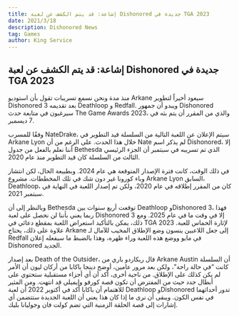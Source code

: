 ```yaml
---
title: إشاعة: قد يتم الكشف عن لعبة Dishonored جديدة في TGA 2023
date: 2021/3/18
description: Dishonored News
tag: Games
author: King Service
---
```


## إشاعة: قد يتم الكشف عن لعبة Dishonored جديدة في TGA 2023

منذ مدة ونحن نسمع تسريبات تقول بأن استوديو Arkane سيعود أخيراً لتطوير Dishonored 3 بعد تقديمه Deathloop و Redfall. ويبدو أن جمهور Dishonored سيرغبون في متابعة حدث The Game Awards 2023، والذي من المقرر أن يتم بثه في 7 ديسمبر.

وفقًا للمسرب NateDrake، سيتم الإعلان عن اللعبة التالية من السلسلة قيد التطوير في Arkane Lyon خلال هذا الحدث. على الرغم من أن Nate لم يذكر اسم Dishonored، إلا أننا نعلم بالفعل من جدول Bethesda الذي تم تسريبه في سبتمبر أن الجزء الرئيسي الثالث من السلسلة كان قيد التطوير منذ عام 2020.

في ذلك الوقت، كانت فترة الإصدار المتوقعة هي عام 2024. وبطبيعة الحال، لكن انتشار وباء كورونا غير دون شك في تلك المخططات. مشروع Arkane Lyon السابق، Deathloop، كان من المقرر إطلاقه في عام 2020، ولكن تم إصدار اللعبة في النهاية في سبتمبر 2021.

وبالنظر إلى أن Bethesda توقعت أربع سنوات بين Deathloop وDishonored 3، فهذا ربما يعني بأننا لن نحصل على لعبة Dishonored 3 إلا في وقت ما في عام 2025. ومع ذلك، يمكن بالتأكيد استعراض اللعبة بمقطع دعائي في TGA 2023 لإثارة الحماس للعبة. علاوة على ذلك، يحتاج Arkane إلى جعل اللاعبين ينسون وضع الإطلاق المخيب للآمال لـ Redfall في مايو ووضع هذه اللعبة وراء ظهره، وهذا بالضبط ما سيفعله إعلان Dishonored الجديد.

بعد إصدار Death of the Outsider، قال ريكاردو باري من Arkane Austin أن السلسلة كانت “في حالة راحة”، ولكن بعد مرور عامين، أوضح دينجا باكابا من أركان ليون أن الأمر لم يكن كذلك على الإطلاق. من ناحية أخرى، أكد أن أي أجزاء مستقبلية ستحتوي على أبطال جدد حيث من المفترض أن تكون قصة كورفو وإيميلي قد انتهت.
ومن المثير للاهتمام أن باكابا أكد في أكتوبر 2022 أن لعبة Deathloop وDishonored تدور أحداثهما في نفس الكون. ويبقى أن نرى ما إذا كان هذا يعني أن اللعبة الجديدة ستتضمن أي إشارات إلى قصة الحلقة الزمنية التي تضم كولت فان وجوليانا بليك.
